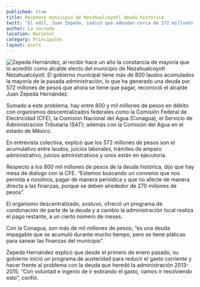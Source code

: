 ```yaml
---
published: true
title: Reconoce municipio de Nezahualcóyotl deuda histórica
twitt: "El edil, Juan Zepeda, indicó que adeudan cerca de 572 millones de pesos a diferentes instancias descentralizadas federales como CFE, Conagua, SAT y a la Comisión del Agua en el estado de México"
author: La Jornada
location: Nacional
category: Principales
layout: posts
---
```


![Zepeda Hernández, al recibir hace un año la constancia de mayoría que lo acreditó como alcalde electo del municipio de Nezahualcóyotl](http://i.imgur.com/rIdKWogm.jpg)Nezahualcóyotl. El gobierno municipal tiene más de 800 laudos acumulados la mayoría de la pasada administración, lo que ha generado una deuda por 572 millones de pesos que ahora se tiene que pagar, reconoció el alcalde Juan Zepeda Hernández.

Sumado a este problema, hay entre 800 y mil millones de pesos en débito con organismos descentralizados federales como la Comisión Federal de Electricidad (CFE), la Comisión Nacional del Agua (Conagua), el Servicio de Administración Tributaria (SAT); además con la Comisión del Agua en el estado de México.

En entrevista colectiva, explicó que los 572 millones de pesos son el acumulativo entre laudos, juicios laborales, trámites de amparo administrativo, juicios administrativos y unos están en ejecutoria.

Respecto a los 800 mil millones de pesos de la deuda histórica, dijo que hay mesa de dialogo con la CFE. “Estamos buscando un convenio que nos permita a nosotros, pagar de manera periódica y que no afecte de manera directa a las finanzas, porque se deben alrededor de 270 millones de pesos”.

El organismo descentralizado, sostuvo, ofreció un programa de condonación de parte de la deuda y a cambio la administración local realiza el pago restante, a un cierto número de meses.

Con la Conagua, son más de mil millones de pesos; “es una deuda impagable que se acumuló durante mucho tiempo, pero se tiene pláticas para sanear las finanzas del municipio”.

Zepeda Hernández explicó que desde el primero de enero pasado, su gobierno inició un programa de austeridad para reducir el gasto corriente y hacer frente al problema con la deuda que heredó la administración 2013-2015. “Con voluntad e ingenio de ir estirando el gasto, vamos ir resolviendo esto”, confió.
